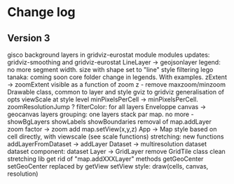 # Change log

## Version 3

gisco background layers in gridviz-eurostat module
modules updates: gridviz-smoothing and gridviz-eurostat
LineLayer -> geojsonlayer
legend: no more segment width. size with shape set to "line"
style filtering
lego tanaka: coming soon
core folder
change in legends. With examples.
zExtent -> zoomExtent
visible as a function of zoom z - remove maxzoom/minzoom
Drawable class, common to layer and style
gviz to gridviz
generalisation of opts
viewScale at style level
minPixelsPerCell -> minPixelsPerCell. zoomResolutionJump ?
filterColor: for all layers
Enveloppe
canvas -> geocanvas
layers grouping: one layers stack par map. no more - showBgLayers showLabels showBoundaries
removal of map.addLayer
zoom factor -> zoom
add map.setView(x,y,z)
App -> Map
style based on cell directly, with viewscale (see scale functions)
stretching: new functions
addLayerFromDataset -> addLayer
Dataset -> multiresolution dataset
dataset component: dataset
Layer -> GridLayer
remove GridTile class
clean stretching lib
get rid of "map.addXXXLayer" methods
getGeoCenter setGeoCenter replaced by getView setView
style: draw(cells, canvas, resolution)
